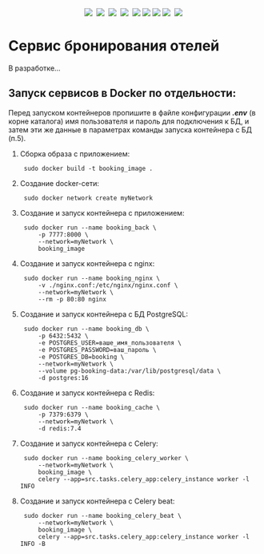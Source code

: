<div id="header" align="center">
<img src="https://img.shields.io/badge/Python-black?style=for-the-badge&logo=python&logoColor=yellow"/>&nbsp;
<img src="https://img.shields.io/badge/FastAPI-black?style=for-the-badge&logo=fastapi&logoColor=009688"/>&nbsp;
<img src="https://img.shields.io/badge/SQLAlchemy-black?style=for-the-badge&logo=sqlalchemy&logoColor=D71F00"/>&nbsp;
<img src="https://img.shields.io/badge/PostgreSQL-black?style=for-the-badge&logo=PostgreSQL&logoColor=4169E1"/>&nbsp;
<img src="https://img.shields.io/badge/Redis-black?style=for-the-badge&logo=Redis&logoColor=FF4438"/>
<img src="https://img.shields.io/badge/Celery-black?style=for-the-badge&logo=Celery&logoColor=37814A"/>
<img src="https://img.shields.io/badge/PyTest-black?style=for-the-badge&logo=PyTest&logoColor=0A9EDC"/>
<img src="https://img.shields.io/badge/HTML-black?style=for-the-badge&logo=HTML5&logoColor=E34F26"/>&nbsp;
<img src="https://img.shields.io/badge/CSS-black?style=for-the-badge&logo=CSS3&logoColor=1572B6"/>&nbsp;
</div>


# Сервис бронирования отелей
В разработке...

## Запуск сервисов в Docker по отдельности:

Перед запуском контейнеров пропишите в файле конфигурации ***.env*** (в корне каталога) 
имя пользователя и пароль для подключения к БД, и затем эти же данные в параметрах 
команды запуска контейнера с БД (п.5).

1. Сборка образа с приложением: 

        sudo docker build -t booking_image .

2. Создание docker-сети: 

        sudo docker network create myNetwork


3. Создание и запуск контейнера с приложением:

        sudo docker run --name booking_back \
            -p 7777:8000 \
            --network=myNetwork \
            booking_image

4. Создание и запуск контейнера с nginx:
    
        sudo docker run --name booking_nginx \
            -v ./nginx.conf:/etc/nginx/nginx.conf \
            --network=myNetwork \
            --rm -p 80:80 nginx


5. Создание и запуск контейнера с БД PostgreSQL:

        sudo docker run --name booking_db \
            -p 6432:5432 \
            -e POSTGRES_USER=ваше_имя_пользователя \
            -e POSTGRES_PASSWORD=ваш_пароль \
            -e POSTGRES_DB=booking \
            --network=myNetwork \
            --volume pg-booking-data:/var/lib/postgresql/data \
            -d postgres:16

6. Создание и запуск контейнера с Redis:

        sudo docker run --name booking_cache \
            -p 7379:6379 \
            --network=myNetwork \
            -d redis:7.4

7. Создание и запуск контейнера с Celery:

        sudo docker run --name booking_celery_worker \
            --network=myNetwork \
            booking_image \
            celery --app=src.tasks.celery_app:celery_instance worker -l INFO

8. Создание и запуск контейнера с Celery beat:

        sudo docker run --name booking_celery_beat \
            --network=myNetwork \
            booking_image \
            celery --app=src.tasks.celery_app:celery_instance worker -l INFO -B

